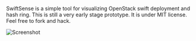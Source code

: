 SwiftSense is a simple tool for visualizing OpenStack swift deployment and hash ring. This is still a very early stage
prototype. It is under MIT license. Feel free to fork and hack.

![Screenshot](https://raw.github.com/victorlin/swiftsense/master/screenshot.png)
